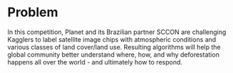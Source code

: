 # Problem
In this competition, Planet and its Brazilian partner SCCON are challenging Kagglers to label satellite image chips with atmospheric conditions and various classes of land cover/land use. Resulting algorithms will help the global community better understand where, how, and why deforestation happens all over the world - and ultimately how to respond.

